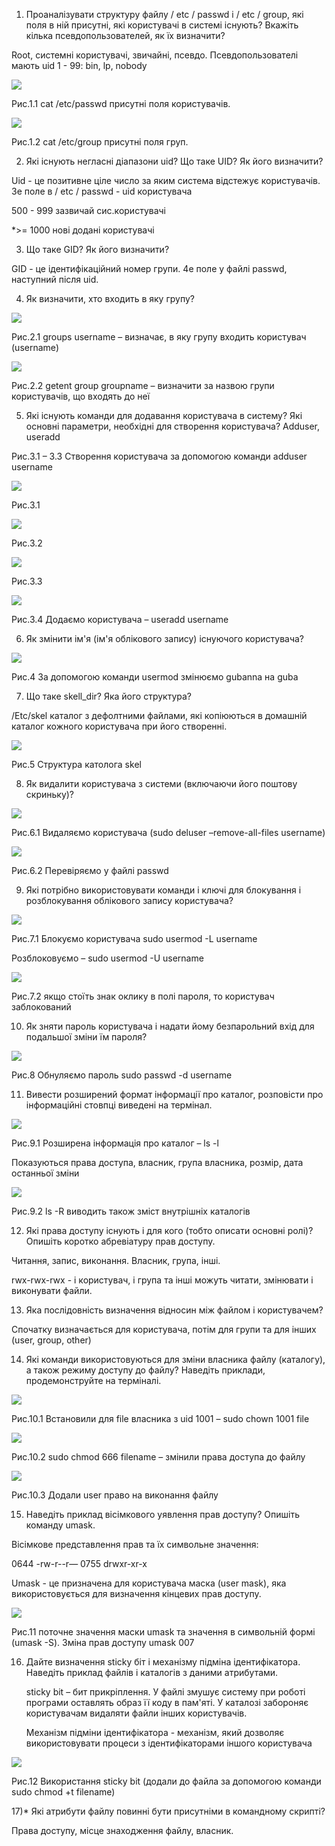 1) Проаналізувати структуру файлу / etc / passwd і / etc / group, які поля в ній присутні, які користувачі в системі існують? Вкажіть кілька псевдопользователей, як їх визначити?

Root, системні користувачі, звичайні, псевдо.
Псевдопользователі мають uid 1 - 99: bin, lp, nobody 

![](screens/1.PNG)

Рис.1.1 cat /etc/passwd  присутні поля користувачів.

 ![](screens/2.PNG)
 
Рис.1.2 cat /etc/group  присутні поля груп.

2) Які існують негласні діапазони uid? Що таке UID? Як його визначити?
 
Uid - це позитивне ціле число за яким система відстежує користувачів. 3е поле в / etc / passwd - uid користувача

500 - 999 зазвичай сис.користувачі

*>= 1000 нові додані користувачі

3) Що таке GID? Як його визначити?

GID - це ідентифікаційний номер групи. 4е поле у файлі passwd, наступний після uid.

4) Як визначити, хто входить в яку групу? 

 ![](screens/3.0.PNG)
 
Рис.2.1 groups username – визначає, в яку групу входить користувач (username)

  ![](screens/3.1.PNG)
  
Рис.2.2 getent group groupname – визначити за назвою групи користувачів, що входять до неї

5) Які існують команди для додавання користувача в систему?
Які основні параметри, необхідні для створення користувача?
Adduser, useradd

Рис.3.1 – 3.3 Створення користувача за допомогою команди adduser username

  ![](screens/4.0.PNG)
  
Рис.3.1

  ![](screens/5.0.PNG)
  
Рис.3.2

  ![](screens/5.1.PNG)
  
Рис.3.3

  ![](screens/7.PNG)
  
Рис.3.4 Додаємо користувача – useradd username

6) Як змінити ім'я (ім'я облікового запису) існуючого користувача?

  ![](screens/11.PNG)
  
Рис.4 За допомогою команди usermod змінюємо gubanna на guba

7) Що таке skell_dir? Яка його структура?

  /Etc/skel каталог з дефолтними файлами,  які копіюються в домашній каталог кожного користувача при його створенні. 
  
   ![](screens/12.PNG)
   
Рис.5 Структура католога skel

8) Як видалити користувача з системи (включаючи його поштову скриньку)?

  ![](screens/9.PNG)
  
Рис.6.1 Видаляємо користувача (sudo deluser –remove-all-files username)

  ![](screens/10.PNG)
  
Рис.6.2 Перевіряємо у файлі passwd

9) Які потрібно використовувати команди і ключі для блокування і розблокування облікового запису користувача? 

 ![](screens/13.PNG)
 
Рис.7.1 Блокуємо користувача sudo usermod -L username

Розблоковуємо – sudo usermod -U username

  ![](screens/13.0.PNG)
  
Рис.7.2 якщо стоїть знак оклику в полі пароля, то користувач заблокований

10) Як зняти пароль користувача і надати йому безпарольний вхід для подальшої зміни їм пароля?

  ![](screens/14.PNG)
  
Рис.8  Обнуляємо пароль sudo passwd -d username

11) Вивести розширений формат інформації про каталог, розповісти про інформаційні стовпці виведені на термінал. 

 ![](screens/16.PNG)
 
Рис.9.1 Розширена інформація про каталог – ls -l

Показуються права доступа, власник, група власника,  розмір, дата останньої зміни

  ![](screens/17.PNG)
  
Рис.9.2 ls -R виводить також зміст внутрішніх каталогів

12) Які права доступу існують і для кого (тобто описати основні ролі)? Опишіть коротко абревіатуру прав доступу.

Читання, запис, виконання. Власник, група, інші.

rwx-rwx-rwx - і користувач, і група та інші можуть читати, змінювати і виконувати файли.

13) Яка послідовність визначення відносин між файлом і користувачем?

Спочатку визначається для користувача, потім для групи та для інших (user, group, other) 

14) Які команди використовуються для зміни власника файлу (каталогу), а також режиму доступу до файлу? Наведіть приклади, продемонструйте на терміналі. 

 ![](screens/19.PNG)
 
Рис.10.1 Встановили для file власника з uid 1001 – sudo chown 1001 file

  ![](screens/20.PNG)
  
Рис.10.2 sudo chmod 666 filename – змінили права доступа до файлу

  ![](screens/21.PNG)
  
Рис.10.3 Додали user право на виконання файлу

15) Наведіть приклад вісімкового уявлення прав доступу? Опишіть команду umask.

Вісімкове представлення прав та їх символьне значення:

0644  -rw-r--r— 
0755  drwxr-xr-x 

Umask - це призначена для користувача маска (user mask), яка використовується для визначення кінцевих прав доступу.

  ![](screens/23.PNG)
  
Рис.11 поточне значення маски umask та значення в символьній формі (umask -S). Зміна прав доступу umask 007

16) Дайте визначення sticky біт і механізму підміна ідентифікатора. Наведіть приклад файлів і каталогів з даними атрибутами.

	sticky bit – бит прикріплення. У файлі змушує систему при роботі програми оставлять образ її коду в пам'яті. У каталозі забороняє користувачам видаляти файли інших користувачів.
	
	Механізм підміни ідентифікатора - механізм, який дозволяє використовувати процеси з ідентифікаторами іншого користувача
	
  ![](screens/22.PNG)
  
Рис.12 Використання sticky bit (додали до файла за допомогою команди sudo chmod +t filename)

17)* Які атрибути файлу повинні бути присутніми в командному скрипті?

Права доступу, місце знаходження файлу, власник.


